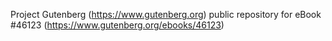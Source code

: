 Project Gutenberg (https://www.gutenberg.org) public repository for eBook #46123 (https://www.gutenberg.org/ebooks/46123)
